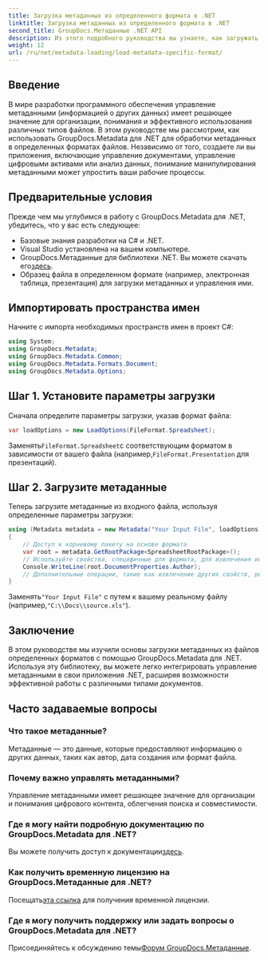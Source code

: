 ```yaml
---
title: Загрузка метаданных из определенного формата в .NET
linktitle: Загрузка метаданных из определенного формата в .NET
second_title: GroupDocs.Метаданные .NET API
description: Из этого подробного руководства вы узнаете, как загружать метаданные из файлов определенных форматов с помощью GroupDocs.Metadata для .NET.
weight: 12
url: /ru/net/metadata-loading/load-metadata-specific-format/
---
```

## Введение
В мире разработки программного обеспечения управление метаданными (информацией о других данных) имеет решающее значение для организации, понимания и эффективного использования различных типов файлов. В этом руководстве мы рассмотрим, как использовать GroupDocs.Metadata для .NET для обработки метаданных в определенных форматах файлов. Независимо от того, создаете ли вы приложения, включающие управление документами, управление цифровыми активами или анализ данных, понимание манипулирования метаданными может упростить ваши рабочие процессы.
## Предварительные условия
Прежде чем мы углубимся в работу с GroupDocs.Metadata для .NET, убедитесь, что у вас есть следующее:
- Базовые знания разработки на C# и .NET.
- Visual Studio установлена на вашем компьютере.
-  GroupDocs.Метаданные для библиотеки .NET. Вы можете скачать его[здесь](https://releases.groupdocs.com/metadata/net/).
- Образец файла в определенном формате (например, электронная таблица, презентация) для загрузки метаданных и управления ими.

## Импортировать пространства имен
Начните с импорта необходимых пространств имен в проект C#:
```csharp
using System;
using GroupDocs.Metadata;
using GroupDocs.Metadata.Common;
using GroupDocs.Metadata.Formats.Document;
using GroupDocs.Metadata.Options;
```

## Шаг 1. Установите параметры загрузки
Сначала определите параметры загрузки, указав формат файла:
```csharp
var loadOptions = new LoadOptions(FileFormat.Spreadsheet);
```
 Заменять`FileFormat.Spreadsheet`с соответствующим форматом в зависимости от вашего файла (например,`FileFormat.Presentation` для презентаций).
## Шаг 2. Загрузите метаданные
Теперь загрузите метаданные из входного файла, используя определенные параметры загрузки:
```csharp
using (Metadata metadata = new Metadata("Your Input File", loadOptions))
{
    // Доступ к корневому пакету на основе формата
    var root = metadata.GetRootPackage<SpreadsheetRootPackage>();
    // Используйте свойства, специфичные для формата, для извлечения или редактирования метаданных.
    Console.WriteLine(root.DocumentProperties.Author);
    // Дополнительные операции, такие как извлечение других свойств, редактирование метаданных и т. д.
}
```
 Заменять`"Your Input File"` с путем к вашему реальному файлу (например,`"C:\\Docs\\source.xls"`).

## Заключение
В этом руководстве мы изучили основы загрузки метаданных из файлов определенных форматов с помощью GroupDocs.Metadata для .NET. Используя эту библиотеку, вы можете легко интегрировать управление метаданными в свои приложения .NET, расширяя возможности эффективной работы с различными типами документов.

## Часто задаваемые вопросы
### Что такое метаданные?
Метаданные — это данные, которые предоставляют информацию о других данных, таких как автор, дата создания или формат файла.
### Почему важно управлять метаданными?
Управление метаданными имеет решающее значение для организации и понимания цифрового контента, облегчения поиска и совместимости.
### Где я могу найти подробную документацию по GroupDocs.Metadata для .NET?
 Вы можете получить доступ к документации[здесь](https://tutorials.groupdocs.com/metadata/net/).
### Как получить временную лицензию на GroupDocs.Метаданные для .NET?
 Посещать[эта ссылка](https://purchase.groupdocs.com/temporary-license/) для получения временной лицензии.
### Где я могу получить поддержку или задать вопросы о GroupDocs.Metadata для .NET?
 Присоединяйтесь к обсуждению темы[Форум GroupDocs.Метаданные](https://forum.groupdocs.com/c/metadata/14).